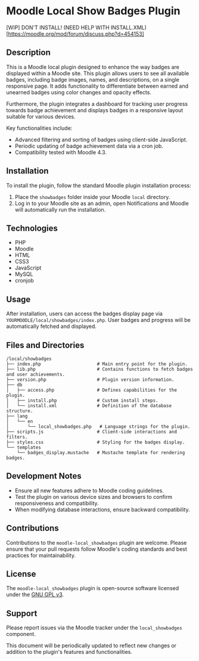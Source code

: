 # Moodle Local Show Badges Plugin

[WIP] DON'T INSTALL! (NEED HELP WITH INSTALL.XML)[https://moodle.org/mod/forum/discuss.php?d=454153]

## Description

This is a Moodle local plugin designed to enhance the way badges are displayed within a Moodle site. This plugin allows users to see all available badges, including badge images, names, and descriptions, on a single responsive page. It adds functionality to differentiate between earned and unearned badges using color changes and opacity effects.

Furthermore, the plugin integrates a dashboard for tracking user progress towards badge achievement and displays badges in a responsive layout suitable for various devices.

Key functionalities include:
- Advanced filtering and sorting of badges using client-side JavaScript.
- Periodic updating of badge achievement data via a cron job.
- Compatibility tested with Moodle 4.3.

## Installation

To install the plugin, follow the standard Moodle plugin installation process:
1. Place the `showbadges` folder inside your Moodle `local` directory.
2. Log in to your Moodle site as an admin, open Notifications and Moodle will automatically run the installation.

## Technologies
- PHP
- Moodle
- HTML
- CSS3
- JavaScript
- MySQL
- cronjob

## Usage

After installation, users can access the badges display page via `YOURMOODLE/local/showbadges/index.php`. User badges and progress will be automatically fetched and displayed.

## Files and Directories

```
/local/showbadges
├── index.php                     # Main entry point for the plugin.
├── lib.php                       # Contains functions to fetch badges and user achievements.
├── version.php                   # Plugin version information.
├── db
│   ├── access.php                # Defines capabilities for the plugin.
│   ├── install.php               # Custom install steps.
│   └── install.xml               # Definition of the database structure.
├── lang
│   └── en
│       └── local_showbadges.php   # Language strings for the plugin.
├── scripts.js                    # Client-side interactions and filters.
├── styles.css                    # Styling for the badges display.
└── templates
    └── badges_display.mustache   # Mustache template for rendering badges.
```

## Development Notes

- Ensure all new features adhere to Moodle coding guidelines.
- Test the plugin on various device sizes and browsers to confirm responsiveness and compatibility.
- When modifying database interactions, ensure backward compatibility.

## Contributions

Contributions to the `moodle-local_showbadges` plugin are welcome. Please ensure that your pull requests follow Moodle's coding standards and best practices for maintainability.

## License

The `moodle-local_showbadges` plugin is open-source software licensed under the [GNU GPL v3](http://www.gnu.org/licenses/gpl-3.0.en.html).

## Support

Please report issues via the Moodle tracker under the `local_showbadges` component.

This document will be periodically updated to reflect new changes or addition to the plugin's features and functionalities.
